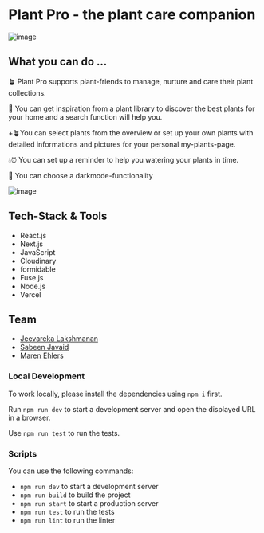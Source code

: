 # Plant Pro - the plant care companion

![image](https://github.com/user-attachments/assets/7c31051a-dd5f-4430-894f-73730fea9af1)


## What you can do ...
🪴 Plant Pro supports plant-friends to manage, nurture and care their plant collections.

🔎 You can get inspiration from a plant library to discover the best plants for your home and a search function will help you.

+🪴You can select plants from the overview or set up your own plants with detailed informations and pictures for your personal my-plants-page.

💧⏰ You can set up a reminder to help you watering your plants in time.

🌙 You can choose a darkmode-functionality

![image](https://github.com/user-attachments/assets/5eaa9d84-719f-421a-9576-a8f75104cb24)




## Tech-Stack & Tools
- React.js
- Next.js
- JavaScript
- Cloudinary
- formidable
- Fuse.js
- Node.js
- Vercel
  
## Team
- [Jeevareka Lakshmanan](https://github.com/Reka27) 
- [Sabeen Javaid](https://github.com/isabeen) 
- [Maren Ehlers](https://github.com/MarenOelixtown) 
  
### Local Development

To work locally, please install the dependencies using `npm i` first.

Run `npm run dev` to start a development server and open the displayed URL in a browser.

Use `npm run test` to run the tests.

### Scripts

You can use the following commands:

- `npm run dev` to start a development server
- `npm run build` to build the project
- `npm run start` to start a production server
- `npm run test` to run the tests
- `npm run lint` to run the linter
